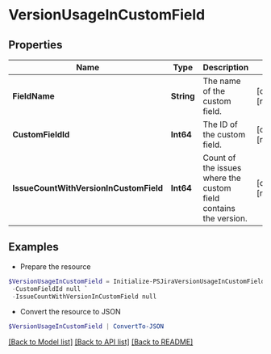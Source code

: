 # VersionUsageInCustomField
## Properties

Name | Type | Description | Notes
------------ | ------------- | ------------- | -------------
**FieldName** | **String** | The name of the custom field. | [optional] [readonly] 
**CustomFieldId** | **Int64** | The ID of the custom field. | [optional] [readonly] 
**IssueCountWithVersionInCustomField** | **Int64** | Count of the issues where the custom field contains the version. | [optional] [readonly] 

## Examples

- Prepare the resource
```powershell
$VersionUsageInCustomField = Initialize-PSJiraVersionUsageInCustomField  -FieldName null `
 -CustomFieldId null `
 -IssueCountWithVersionInCustomField null
```

- Convert the resource to JSON
```powershell
$VersionUsageInCustomField | ConvertTo-JSON
```

[[Back to Model list]](../README.md#documentation-for-models) [[Back to API list]](../README.md#documentation-for-api-endpoints) [[Back to README]](../README.md)

